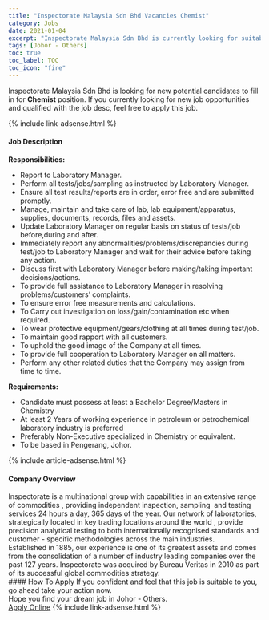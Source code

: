 ```yaml
---
title: "Inspectorate Malaysia Sdn Bhd Vacancies Chemist" 
category: Jobs 
date: 2021-01-04 
excerpt: "Inspectorate Malaysia Sdn Bhd is currently looking for suitable person to fill in the Chemist which positioned at Johor - Others" 
tags: [Johor - Others] 
toc: true 
toc_label: TOC 
toc_icon: "fire" 
--- 
```


<p>Inspectorate Malaysia Sdn Bhd is looking for new potential candidates to fill in for <b>Chemist</b> position. If you currently looking for new job opportunities and qualified with the job desc, feel free to apply this job.
</p>{% include link-adsense.html %} 
<div><div><div><h4>Job Description</h4></div></div><div><div><span><div><p><strong>Responsibilities:</strong></p><ul><li>Report to Laboratory Manager.</li><li>Perform all tests/jobs/sampling as instructed by Laboratory Manager.</li><li>Ensure all test results/reports are in order, error free and are submitted promptly.</li><li>Manage, maintain and take care of lab, lab equipment/apparatus, supplies,&#160;documents, records, files and assets.</li><li>Update Laboratory Manager on regular basis on status of tests/job before,during and after.</li><li>Immediately report any abnormalities/problems/discrepancies during test/job to Laboratory Manager and wait for their advice before taking any action.</li><li>Discuss first with Laboratory Manager before making/taking important decisions/actions.</li><li>To provide full assistance to Laboratory Manager in resolving problems/customers&#8217; complaints.</li><li>To ensure error free measurements and calculations.</li><li>To Carry out investigation on loss/gain/contamination etc when required.</li><li>To wear protective equipment/gears/clothing at all times during test/job.</li><li>To maintain good rapport with all customers.</li><li>To uphold the good image of the Company at all times.</li><li>To provide full cooperation to Laboratory Manager on all matters.</li><li>Perform any other related duties that the Company may assign from time to time.</li></ul><p><strong>Requirements:</strong></p><ul><li>Candidate must possess at least a Bachelor Degree/Masters in Chemistry</li><li>At least 2 Years of working experience in petroleum or petrochemical laboratory industry is preferred</li><li>Preferably Non-Executive specialized in Chemistry or equivalent.</li><li>To be based in Pengerang, Johor.</li></ul></div></span></div></div></div> 
{% include article-adsense.html %} 
<div><div><div><h4>Company Overview</h4></div></div><div><div><span><div><div>Inspectorate is a multinational group with capabilities in an extensive range of commodities , providing independent inspection, sampling&#160; and testing services 24 hours a day, 365 days of the year. Our network of laboratories, strategically located in key trading locations around the world , provide precision analytical testing to both internationally recognised standards and customer - specific methodologies across the main industries.</div>
<div>Established in 1885, our experience is one of its greatest assets and comes from the consolidation of a number of industry leading companies over the past 127 years. Inspectorate was acquired by Bureau Veritas in 2010 as part of its successful global commodities strategy.</div></div></span></div></div></div> 
#### How To Apply 
If you confident and feel that this job is suitable to you, go ahead take your action now. <br/> 
Hope you find your dream job in Johor - Others. <br/> 
<a href="https://www.jobstreet.com.my/en/job/chemist-4455238?jobId=jobstreet-my-job-4455238&sectionRank=10&token=0~014f37b6-0e45-4290-983e-01224b8c1d80&fr=SRP%20View%20In%20New%20Ta" class="btn btn--info" target="_blank" rel="nofollow noopenner">Apply Online</a> 
{% include link-adsense.html %} 